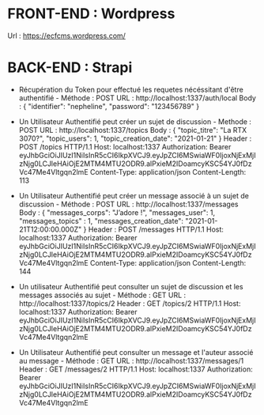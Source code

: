 # FRONT-END : Wordpress
Url : https://ecfcms.wordpress.com/

# BACK-END : Strapi

- Récupération du Token pour effectué les requetes nécéssitant d'être authentifié -
Méthode : POST
URL : http://localhost:1337/auth/local
Body : {
  		"identifier": "nepheline",
 		 "password": "123456789"
		}

- Un Utilisateur Authentifié peut créer un sujet de discussion -
Methode : POST
URL : http://localhost:1337/topics
Body : {
  		"topic_titre": "La RTX 3070?",
 		"topic_users": 1,
		"topic_creation_date": "2021-01-21"
		}
Header : 
POST /topics HTTP/1.1
Host: localhost:1337
Authorization: Bearer eyJhbGciOiJIUzI1NiIsInR5cCI6IkpXVCJ9.eyJpZCI6MSwiaWF0IjoxNjExMjIzNjg0LCJleHAiOjE2MTM4MTU2ODR9.alPxieM2IDoamcyKSC54YJ0fDzVc47Me4Vltgqn2lmE
Content-Type: application/json
Content-Length: 113

- Un Utilisateur Authentifié peut créer un message associé à un sujet de discussion -
Méthode : POST
URL : http://localhost:1337/messages
Body : {
  		"messages_corps": "J’adore !",
 		"messages_user": 1,
		"messages_topics" : 1,
		"messages_creation_date": "2021-01-21T12:00:00.000Z"
	}
Header : 
POST /messages HTTP/1.1
Host: localhost:1337
Authorization: Bearer eyJhbGciOiJIUzI1NiIsInR5cCI6IkpXVCJ9.eyJpZCI6MSwiaWF0IjoxNjExMjIzNjg0LCJleHAiOjE2MTM4MTU2ODR9.alPxieM2IDoamcyKSC54YJ0fDzVc47Me4Vltgqn2lmE
Content-Type: application/json
Content-Length: 144

- Un utilisateur Authentifié peut consulter un sujet de discussion et les messages associés au sujet -
Méthode : GET
URL : http://localhost:1337/topics/2
Header : 
GET /topics/2 HTTP/1.1
Host: localhost:1337
Authorization: Bearer eyJhbGciOiJIUzI1NiIsInR5cCI6IkpXVCJ9.eyJpZCI6MSwiaWF0IjoxNjExMjIzNjg0LCJleHAiOjE2MTM4MTU2ODR9.alPxieM2IDoamcyKSC54YJ0fDzVc47Me4Vltgqn2lmE

- Un Utilisateur Authentifié peut consulter un message et l'auteur associé au message -
Méthode : GET
URL : http://localhost:1337/messages/1
Header :
GET /messages/2 HTTP/1.1
Host: localhost:1337
Authorization: Bearer eyJhbGciOiJIUzI1NiIsInR5cCI6IkpXVCJ9.eyJpZCI6MSwiaWF0IjoxNjExMjIzNjg0LCJleHAiOjE2MTM4MTU2ODR9.alPxieM2IDoamcyKSC54YJ0fDzVc47Me4Vltgqn2lmE